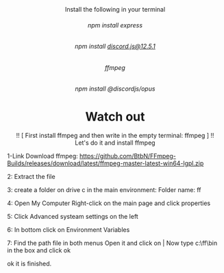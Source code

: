 <div align="center"> Install the following in your terminal </div>


###### <div align="center"> npm install express </div>
###### <div align="center"> npm install discord.js@12.5.1 </div>
###### <div align="center"> ffmpeg </div>
###### <div align="center"> npm install @discordjs/opus </div>


# <div align="center"> Watch out </div>
<div align="center">!! [ First install ffmpeg and then write in the empty terminal: ffmpeg ] !! </div>


<div align="center"> Let's do it and install ffmpeg </div>

1-Link Download ffmpeg: https://github.com/BtbN/FFmpeg-Builds/releases/download/latest/ffmpeg-master-latest-win64-lgpl.zip

2: Extract the file

3: create a folder on drive c in the main environment: Folder name: ff

4: Open My Computer Right-click on the main page and click properties

5: Click Advanced systeam settings on the left

6: In bottom click on Environment Variables

7: Find the path file in both menus Open it and click on | Now type c:\ff\bin in the box and click ok 


ok it is finished.
